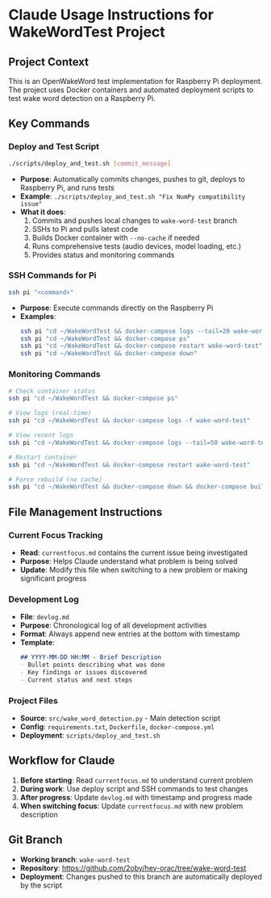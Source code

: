 # Claude Usage Instructions for WakeWordTest Project

## Project Context
This is an OpenWakeWord test implementation for Raspberry Pi deployment. The project uses Docker containers and automated deployment scripts to test wake word detection on a Raspberry Pi.

## Key Commands

### Deploy and Test Script
```bash
./scripts/deploy_and_test.sh [commit_message]
```
- **Purpose**: Automatically commits changes, pushes to git, deploys to Raspberry Pi, and runs tests
- **Example**: `./scripts/deploy_and_test.sh "Fix NumPy compatibility issue"`
- **What it does**:
  1. Commits and pushes local changes to `wake-word-test` branch
  2. SSHs to Pi and pulls latest code
  3. Builds Docker container with `--no-cache` if needed
  4. Runs comprehensive tests (audio devices, model loading, etc.)
  5. Provides status and monitoring commands

### SSH Commands for Pi
```bash
ssh pi "<command>"
```
- **Purpose**: Execute commands directly on the Raspberry Pi
- **Examples**:
  ```bash
  ssh pi "cd ~/WakeWordTest && docker-compose logs --tail=20 wake-word-test"
  ssh pi "cd ~/WakeWordTest && docker-compose ps"
  ssh pi "cd ~/WakeWordTest && docker-compose restart wake-word-test"
  ssh pi "cd ~/WakeWordTest && docker-compose down"
  ```

### Monitoring Commands
```bash
# Check container status
ssh pi "cd ~/WakeWordTest && docker-compose ps"

# View logs (real-time)
ssh pi "cd ~/WakeWordTest && docker-compose logs -f wake-word-test"

# View recent logs
ssh pi "cd ~/WakeWordTest && docker-compose logs --tail=50 wake-word-test"

# Restart container
ssh pi "cd ~/WakeWordTest && docker-compose restart wake-word-test"

# Force rebuild (no cache)
ssh pi "cd ~/WakeWordTest && docker-compose down && docker-compose build --no-cache && docker-compose up -d"
```

## File Management Instructions

### Current Focus Tracking
- **Read**: `currentfocus.md` contains the current issue being investigated
- **Purpose**: Helps Claude understand what problem is being solved
- **Update**: Modify this file when switching to a new problem or making significant progress

### Development Log
- **File**: `devlog.md`
- **Purpose**: Chronological log of all development activities
- **Format**: Always append new entries at the bottom with timestamp
- **Template**:
  ```markdown
  ## YYYY-MM-DD HH:MM - Brief Description
  - Bullet points describing what was done
  - Key findings or issues discovered
  - Current status and next steps
  ```

### Project Files
- **Source**: `src/wake_word_detection.py` - Main detection script
- **Config**: `requirements.txt`, `Dockerfile`, `docker-compose.yml`
- **Deployment**: `scripts/deploy_and_test.sh`

## Workflow for Claude
1. **Before starting**: Read `currentfocus.md` to understand current problem
2. **During work**: Use deploy script and SSH commands to test changes
3. **After progress**: Update `devlog.md` with timestamp and progress made
4. **When switching focus**: Update `currentfocus.md` with new problem description

## Git Branch
- **Working branch**: `wake-word-test` 
- **Repository**: https://github.com/2oby/hey-orac/tree/wake-word-test
- **Deployment**: Changes pushed to this branch are automatically deployed by the script